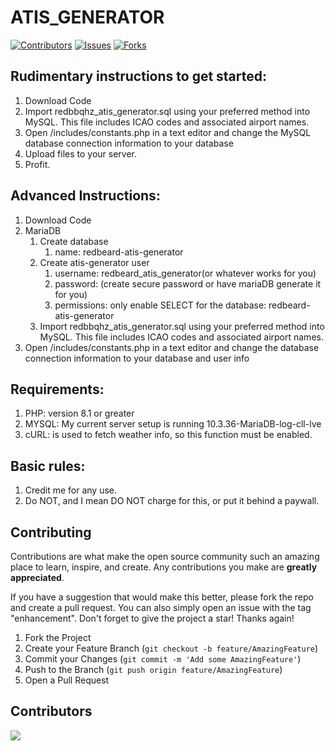 # ATIS_GENERATOR

[![Contributors][contributors-shield]][contributors-url]
[![Issues][issues-shield]][issues-url]
[![Forks][forks-shield]][forks-url]
## Rudimentary instructions to get started:
1. Download Code
2. Import redbbqhz_atis_generator.sql using your preferred method into MySQL. This file includes ICAO codes and associated airport names.
3. Open /includes/constants.php in a text editor and change the MySQL database connection information to your database
4. Upload files to your server.
5. Profit.

## Advanced Instructions:
1. Download Code
2. MariaDB
	1. Create database
		1. name: redbeard-atis-generator
	2. Create atis-generator user
		1. username: redbeard_atis_generator(or whatever works for you)
		2. password: (create secure password or have mariaDB generate it for you)
		3. permissions: only enable SELECT for the database: redbeard-atis-generator
	3. Import redbbqhz_atis_generator.sql using your preferred method into MySQL. This file includes ICAO codes and associated airport names.
3. Open /includes/constants.php in a text editor and change the database connection information to your database and user info

## Requirements:
1. PHP: version 8.1 or greater
2. MYSQL: My current server setup is running 10.3.36-MariaDB-log-cll-lve
3. cURL: is used to fetch weather info, so this function must be enabled.

## Basic rules:
1. Credit me for any use.
2. Do NOT, and I mean DO NOT charge for this, or put it behind a paywall.

## Contributing

Contributions are what make the open source community such an amazing place to learn, inspire, and create. Any contributions you make are **greatly appreciated**.

If you have a suggestion that would make this better, please fork the repo and create a pull request. You can also simply open an issue with the tag "enhancement".
Don't forget to give the project a star! Thanks again!

1. Fork the Project
2. Create your Feature Branch (`git checkout -b feature/AmazingFeature`)
3. Commit your Changes (`git commit -m 'Add some AmazingFeature'`)
4. Push to the Branch (`git push origin feature/AmazingFeature`)
5. Open a Pull Request

## Contributors
<a href = "https://github.com/RedbeardTFL/ATIS_GENERATOR/graphs/contributors">
<img src = "https://contrib.rocks/image?repo=RedbeardTFL/ATIS_GENERATOR"/>
</a>

[contributors-shield]: https://img.shields.io/github/contributors/RedbeardTFL/ATIS_GENERATOR.svg?style=for-the-badge
[contributors-url]: https://github.com/RedbeardTFL/ATIS_GENERATOR/graphs/contributors

[forks-shield]: https://img.shields.io/github/forks/RedbeardTFL/ATIS_GENERATOR.svg?style=for-the-badge
[forks-url]: https://github.com/RedbeardTFL/ATIS_GENERATOR/network

[issues-shield]: https://img.shields.io/github/issues/RedbeardTFL/ATIS_GENERATOR.svg?style=for-the-badge
[issues-url]: https://github.com/RedbeardTFL/ATIS_GENERATOR/issues